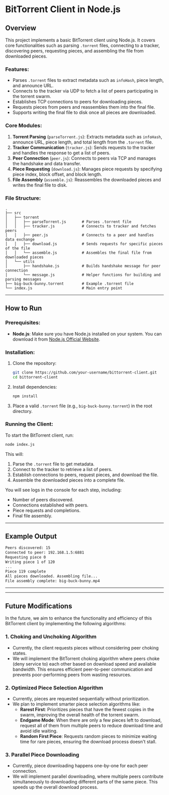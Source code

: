 # BitTorrent Client in Node.js

## Overview
This project implements a basic BitTorrent client using Node.js. It covers core functionalities such as parsing `.torrent` files, connecting to a tracker, discovering peers, requesting pieces, and assembling the file from downloaded pieces.

### Features:
- Parses `.torrent` files to extract metadata such as `infoHash`, piece length, and announce URL.
- Connects to the tracker via UDP to fetch a list of peers participating in the torrent swarm.
- Establishes TCP connections to peers for downloading pieces.
- Requests pieces from peers and reassembles them into the final file.
- Supports writing the final file to disk once all pieces are downloaded.

### Core Modules:
1. **Torrent Parsing** (`parseTorrent.js`): Extracts metadata such as `infoHash`, announce URL, piece length, and total length from the `.torrent` file.
2. **Tracker Communication** (`tracker.js`): Sends requests to the tracker and handles the response to get a list of peers.
3. **Peer Connection** (`peer.js`): Connects to peers via TCP and manages the handshake and data transfer.
4. **Piece Requesting** (`download.js`): Manages piece requests by specifying piece index, block offset, and block length.
5. **File Assembly** (`assemble.js`): Reassembles the downloaded pieces and writes the final file to disk.

### File Structure:
```plaintext
.
├── src
│   ├── torrent
│   │   ├── parseTorrent.js       # Parses .torrent file
│   │   ├── tracker.js            # Connects to tracker and fetches peers
│   │   ├── peer.js               # Connects to a peer and handles data exchange
│   │   ├── download.js           # Sends requests for specific pieces of the file
│   │   └── assemble.js           # Assembles the final file from downloaded pieces
│   └── utils
│       ├── handshake.js          # Builds handshake message for peer connection
│       └── message.js            # Helper functions for building and parsing messages
├── big-buck-bunny.torrent        # Example .torrent file
└── index.js                      # Main entry point
```

---

## How to Run

### Prerequisites:
- **Node.js**: Make sure you have Node.js installed on your system. You can download it from [Node.js Official Website](https://nodejs.org/).

### Installation:
1. Clone the repository:
   ```bash
   git clone https://github.com/your-username/bittorrent-client.git
   cd bittorrent-client
   ```

2. Install dependencies:
   ```bash
   npm install
   ```

3. Place a valid `.torrent` file (e.g., `big-buck-bunny.torrent`) in the root directory.

### Running the Client:
To start the BitTorrent client, run:

```bash
node index.js
```

This will:
1. Parse the `.torrent` file to get metadata.
2. Connect to the tracker to retrieve a list of peers.
3. Establish connections to peers, request pieces, and download the file.
4. Assemble the downloaded pieces into a complete file.

You will see logs in the console for each step, including:
- Number of peers discovered.
- Connections established with peers.
- Piece requests and completions.
- Final file assembly.

---

## Example Output

```bash
Peers discovered: 15
Connected to peer: 192.168.1.5:6881
Requesting piece 0
Writing piece 1 of 120
...
Piece 119 complete
All pieces downloaded. Assembling file...
File assembly complete: big-buck-bunny.mp4
```

---
---

## Future Modifications

In the future, we aim to enhance the functionality and efficiency of this BitTorrent client by implementing the following algorithms:

### 1. **Choking and Unchoking Algorithm**
   - Currently, the client requests pieces without considering peer choking states.
   - We will implement the BitTorrent choking algorithm where peers choke (deny service to) each other based on download speed and available bandwidth. This ensures efficient peer-to-peer communication and prevents poor-performing peers from wasting resources.

### 2. **Optimized Piece Selection Algorithm**
   - Currently, pieces are requested sequentially without prioritization.
   - We plan to implement smarter piece selection algorithms like:
     - **Rarest First**: Prioritizes pieces that have the fewest copies in the swarm, improving the overall health of the torrent swarm.
     - **Endgame Mode**: When there are only a few pieces left to download, request all of them from multiple peers to reduce download time and avoid idle waiting.
     - **Random First Piece**: Requests random pieces to minimize waiting time for rare pieces, ensuring the download process doesn't stall.

### 3. **Parallel Piece Downloading**
   - Currently, piece downloading happens one-by-one for each peer connection.
   - We will implement parallel downloading, where multiple peers contribute simultaneously to downloading different parts of the same piece. This speeds up the overall download process.
